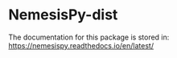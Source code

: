 # NemesisPy-dist

The documentation for this package is stored in: https://nemesispy.readthedocs.io/en/latest/
